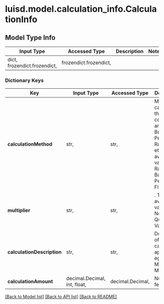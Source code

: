 # luisd.model.calculation_info.CalculationInfo

## Model Type Info
Input Type | Accessed Type | Description | Notes
------------ | ------------- | ------------- | -------------
dict, frozendict.frozendict,  | frozendict.frozendict,  |  | 

### Dictionary Keys
Key | Input Type | Accessed Type | Description | Notes
------------ | ------------- | ------------- | ------------- | -------------
**calculationMethod** | str,  | str,  | Method of calculating the fees or commission among: BasisPoints, Percentage, Rate, Flat etc. The available values are: Rate, BasisPoints, Percentage, Flat | must be one of ["Rate", "BasisPoints", "Percentage", "Flat", ] 
**multiplier** | str,  | str,  | . The available values are: None, Quantity, Value | must be one of ["None", "Quantity", "Value", ] 
**calculationDescription** | str,  | str,  | Description of what the calculation applies to eg. Fee, MinFee, MaxFee | 
**calculationAmount** | decimal.Decimal, int, float,  | decimal.Decimal,  | Numerical fee amount | value must be a 64 bit float

[[Back to Model list]](../../README.md#documentation-for-models) [[Back to API list]](../../README.md#documentation-for-api-endpoints) [[Back to README]](../../README.md)

